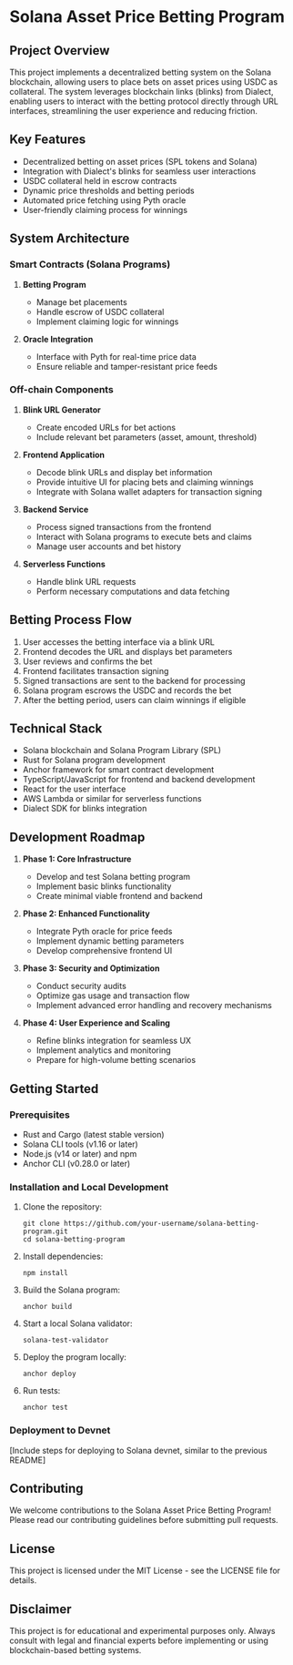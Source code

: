 # Solana Asset Price Betting Program

## Project Overview

This project implements a decentralized betting system on the Solana blockchain, allowing users to place bets on asset prices using USDC as collateral. The system leverages blockchain links (blinks) from Dialect, enabling users to interact with the betting protocol directly through URL interfaces, streamlining the user experience and reducing friction.

## Key Features

- Decentralized betting on asset prices (SPL tokens and Solana)
- Integration with Dialect's blinks for seamless user interactions
- USDC collateral held in escrow contracts
- Dynamic price thresholds and betting periods
- Automated price fetching using Pyth oracle
- User-friendly claiming process for winnings

## System Architecture

### Smart Contracts (Solana Programs)

1. **Betting Program**
   - Manage bet placements
   - Handle escrow of USDC collateral
   - Implement claiming logic for winnings

2. **Oracle Integration**
   - Interface with Pyth for real-time price data
   - Ensure reliable and tamper-resistant price feeds

### Off-chain Components

1. **Blink URL Generator**
   - Create encoded URLs for bet actions
   - Include relevant bet parameters (asset, amount, threshold)

2. **Frontend Application**
   - Decode blink URLs and display bet information
   - Provide intuitive UI for placing bets and claiming winnings
   - Integrate with Solana wallet adapters for transaction signing

3. **Backend Service**
   - Process signed transactions from the frontend
   - Interact with Solana programs to execute bets and claims
   - Manage user accounts and bet history

4. **Serverless Functions**
   - Handle blink URL requests
   - Perform necessary computations and data fetching

## Betting Process Flow

1. User accesses the betting interface via a blink URL
2. Frontend decodes the URL and displays bet parameters
3. User reviews and confirms the bet
4. Frontend facilitates transaction signing
5. Signed transactions are sent to the backend for processing
6. Solana program escrows the USDC and records the bet
7. After the betting period, users can claim winnings if eligible

## Technical Stack

- Solana blockchain and Solana Program Library (SPL)
- Rust for Solana program development
- Anchor framework for smart contract development
- TypeScript/JavaScript for frontend and backend development
- React for the user interface
- AWS Lambda or similar for serverless functions
- Dialect SDK for blinks integration

## Development Roadmap

1. **Phase 1: Core Infrastructure**
   - Develop and test Solana betting program
   - Implement basic blinks functionality
   - Create minimal viable frontend and backend

2. **Phase 2: Enhanced Functionality**
   - Integrate Pyth oracle for price feeds
   - Implement dynamic betting parameters
   - Develop comprehensive frontend UI

3. **Phase 3: Security and Optimization**
   - Conduct security audits
   - Optimize gas usage and transaction flow
   - Implement advanced error handling and recovery mechanisms

4. **Phase 4: User Experience and Scaling**
   - Refine blinks integration for seamless UX
   - Implement analytics and monitoring
   - Prepare for high-volume betting scenarios

## Getting Started

### Prerequisites

- Rust and Cargo (latest stable version)
- Solana CLI tools (v1.16 or later)
- Node.js (v14 or later) and npm
- Anchor CLI (v0.28.0 or later)

### Installation and Local Development

1. Clone the repository:
   ```
   git clone https://github.com/your-username/solana-betting-program.git
   cd solana-betting-program
   ```

2. Install dependencies:
   ```
   npm install
   ```

3. Build the Solana program:
   ```
   anchor build
   ```

4. Start a local Solana validator:
   ```
   solana-test-validator
   ```

5. Deploy the program locally:
   ```
   anchor deploy
   ```

6. Run tests:
   ```
   anchor test
   ```

### Deployment to Devnet

[Include steps for deploying to Solana devnet, similar to the previous README]

## Contributing

We welcome contributions to the Solana Asset Price Betting Program! Please read our contributing guidelines before submitting pull requests.

## License

This project is licensed under the MIT License - see the LICENSE file for details.

## Disclaimer

This project is for educational and experimental purposes only. Always consult with legal and financial experts before implementing or using blockchain-based betting systems.
